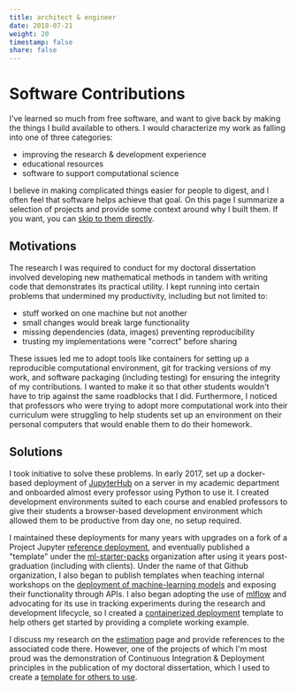 ```yaml
---
title: architect & engineer
date: 2018-07-21
weight: 20
timestamp: false
share: false
---
```


# Software Contributions
I've learned so much from free software, and want to give back by making the things I build available to others.
I would characterize my work as falling into one of three categories:
- improving the research & development experience
- educational resources
- software to support computational science

I believe in making complicated things easier for people to digest, and I often feel that software helps achieve that goal.
On this page I summarize a selection of projects and provide some context around why I built them.
If you want, you can [skip to them directly](./etc).

## Motivations

The research I was required to conduct for my doctoral dissertation involved developing new mathematical methods in tandem with writing code that demonstrates its practical utility.
I kept running into certain problems that undermined my productivity, including but not limited to:
- stuff worked on one machine but not another
- small changes would break large functionality
- missing dependencies (data, images) preventing reproducibility
- trusting my implementations were "correct" before sharing


These issues led me to adopt tools like containers for setting up a reproducible computational environment, git for tracking versions of my work, and software packaging (including testing) for ensuring the integrity of my contributions.
I wanted to make it so that other students wouldn't have to trip against the same roadblocks that I did.
Furthermore, I noticed that professors who were trying to adopt more computational work into their curriculum were struggling to help students set up an environment on their personal computers that would enable them to do their homework.

## Solutions
I took initiative to solve these problems. In early 2017, set up a docker-based deployment of [JupyterHub][jhub] on a server in my academic department and onboarded almost every professor using Python to use it.
I created development environments suited to each course and enabled professors to give their students a browser-based development environment which allowed them to be productive from day one, no setup required.

I maintained these deployments for many years with upgrades on a fork of a Project Jupyter [reference deployment][jdd-orig], and eventually published a "template" under the [ml-starter-packs][org] organization after using it years post-graduation (including with clients).
Under the name of that Github organization, I also began to publish templates when teaching internal workshops on the [deployment of machine-learning models](./etc/#microservices-for-ml) and exposing their functionality through APIs.
I also began adopting the use of [mlflow](https://mlflow.org) and advocating for its use in tracking experiments during the research and development lifecycle, so I created a [containerized deployment](./etc/containerized-mlflow) template to help others get started by providing a complete working example.


I discuss my research on the [estimation](#estimation) page and provide references to the associated code there.
However, one of the projects of which I'm most proud was the demonstration of Continuous Integration & Deployment principles in the publication of my doctoral dissertation, which I used to create a [template for others to use](./etc/#dissertation-template).


[org]: https://github.com/ml-starter-packs
[jdd-orig]: https://github.com/jupyter/jupyterhub-deploy-docker
[jhub]: https://github.com/jupyter/jupyterhub

[jdd]: https://github.com/ml-starter-packs/jupyterhub-deploy-docker
[mlflow-exp]: https://github.com/ml-starter-packs/mlflow-experiment/
[microservices]: https://github.com/ml-starter-packs/microservice-workshop
[ml-monorepo]: https://github.com/ml-starter-packs/ml-monorepo
[pants]: https://www.pantsbuild.org/
[stats-server]: https://github.com/ml-starter-packs/stats-server
[binder-streamlit]: https://github.com/ml-starter-packs/binder-streamlit
[launch-microservices]: https://mybinder.org/v2/gh/ml-starter-packs/microservice-workshop/main?urlpath=vscode/
[gpus]: https://github.com/iot-salzburg/gpu-jupyter

[mud]: https://github.com/mathematicalmichael/mud
[mudex]: https://github.com/mathematicalmichael/mud-examples
[diss-temp]: https://github.com/mathematicalmichael/dissertation-template
[diss]: https://github.com/mathematicalmichael/thesis
[mtg]: https://github.com/mindthegrow/
